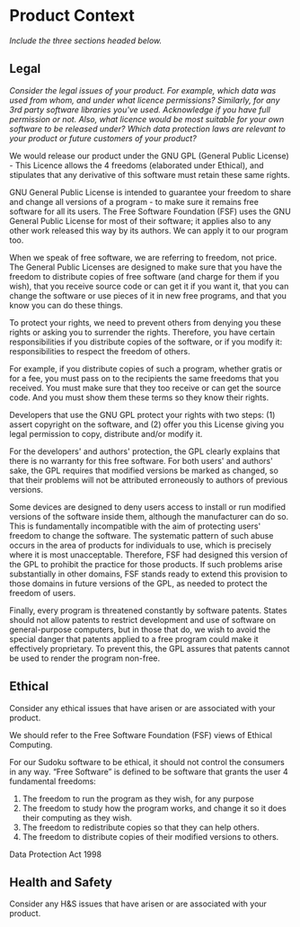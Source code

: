 # Product Context

*Include the three sections headed below.*

## Legal

*Consider the legal issues of your product.  For example, which data was used from whom, and under what licence permissions?*
*Similarly, for any 3rd party software libraries you've used.  Acknowledge if you have full permission or not.*
*Also, what licence would be most suitable for your own software to be released under?*
*Which data protection laws are relevant to your product or future customers of your product?*

We would release our product under the GNU GPL (General Public License) - This Licence allows the 4 freedoms (elaborated under Ethical), and stipulates that any derivative of this software must retain these same rights.

GNU General Public License is intended to guarantee your freedom to share and change all versions of a program - to make sure it remains free software for all its users. The Free Software Foundation (FSF) uses the GNU General Public License for most of their software; it applies also to any other work released this way by its authors. We can apply it to our program too.

When we speak of free software, we are referring to freedom, not price. The General Public Licenses are designed to make sure that you have the freedom to distribute copies of free software (and charge for them if you wish), that you receive source code or can get it if you want it, that you can change the software or use pieces of it in new free programs, and that you know you can do these things.

To protect your rights, we need to prevent others from denying you these rights or asking you to surrender the rights. Therefore, you have certain responsibilities if you distribute copies of the software, or if you modify it: responsibilities to respect the freedom of others.

For example, if you distribute copies of such a program, whether gratis or for a fee, you must pass on to the recipients the same freedoms that you received. You must make sure that they too receive or can get the source code. And you must show them these terms so they know their rights.

Developers that use the GNU GPL protect your rights with two steps: (1) assert copyright on the software, and (2) offer you this License giving you legal permission to copy, distribute and/or modify it.

For the developers' and authors' protection, the GPL clearly explains that there is no warranty for this free software. For both users' and authors' sake, the GPL requires that modified versions be marked as changed, so that their problems will not be attributed erroneously to authors of previous versions.

Some devices are designed to deny users access to install or run modified versions of the software inside them, although the manufacturer can do so. This is fundamentally incompatible with the aim of protecting users' freedom to change the software. The systematic pattern of such abuse occurs in the area of products for individuals to use, which is precisely where it is most unacceptable. Therefore, FSF had designed this version of the GPL to prohibit the practice for those products. If such problems arise substantially in other domains, FSF stands ready to extend this provision to those domains in future versions of the GPL, as needed to protect the freedom of users.

Finally, every program is threatened constantly by software patents. States should not allow patents to restrict development and use of software on general-purpose computers, but in those that do, we wish to avoid the special danger that patents applied to a free program could make it effectively proprietary. To prevent this, the GPL assures that patents cannot be used to render the program non-free.


## Ethical
Consider any ethical issues that have arisen or are associated with your product.

We should refer to the Free Software Foundation (FSF) views of Ethical Computing.

For our Sudoku software to be ethical, it should not control the consumers in any way.
“Free Software” is defined to be software that grants the user 4 fundamental freedoms:
1. The freedom to run the program as they wish, for any purpose
2. The freedom to study how the program works, and change it so it does their computing as they wish.
3. The freedom to redistribute copies so that they can help others.
4. The freedom to distribute copies of their modified versions to others.

Data Protection Act 1998

## Health and Safety
Consider any H&S issues that have arisen or are associated with your product. 
